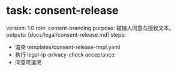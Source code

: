 # task: consent-release

version: 1.0
role: content-branding
purpose: 被摄人同意与授权文本。
outputs: [docs/legal/consent-release.md]
steps:

- 渲染 templates/consent-release-tmpl.yaml
- 执行 legal-ip-privacy-check
  acceptance:
- 同意可追溯
